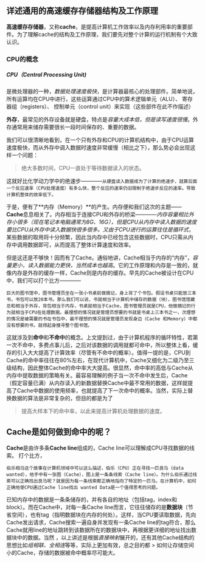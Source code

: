 ## 详述通用的高速缓存存储器结构及工作原理

**高速缓存存储器**，又称**cache**，是提高计算机工作效率以及内存利用率的重要部件。为了理解cache的结构及工作原理，我们要先对整个计算的运行机制有个大致认识。

### CPU的概念

##### CPU（Central Processing Unit)
是微处理器的一种，*数据处理速度极快*，是计算器最核心的处理部件。简单地说，所有运算均在CPU中进行，这些运算通过CPU中的算术逻辑单元（ALU）、
寄存器组（registers）、
控制单元（control unit）来实现（这些部件在此不作描述）

**外存**，最常见的外存设备就是硬盘，特点是*容量大成本低，但是读写速度很慢*。外存通常用来储存需要很长一段时间保存的、重要的数据。

我们可以很清晰地看到，在一个只有外存和CPU的计算机结构中，由于CPU运算速度极快，而从外存中调入数据时速度非常缓慢（相比之下），那么势必会出现这样一个问题：
>绝大多数时间，CPU一直处于等待数据读入的状态。

这就好比化学动力学中的绝速步————`从硬盘读入数据成为了计算的绝速步，就算后面一个反应速率（CPU处理速度）有多么快，整个反应的速率仍旧限制于绝速步反应的速率。导致计算机整体的效率低下。`

于是，便有了**内存（Memory）**的产生。内存便和我们这次的主题——**Cache**息息相关了。内存相当于连接CPU和外存的桥梁————*内存容量相比外存小很多（现在笔记本电脑通常为8G、16G），但是CPU从内存中读入数据的速度要比CPU从外存中读入数据快很多很多。*又由于CPU进行的运算往往是*循环式*，某些数据的取用将十分频繁，因此当内存中已经包含这些数据时，CPU只需从内存中调用数据即可，从而提高了整体计算速度和效率。

但是这还是不够快！因而有了Cache。通俗地讲，Cache相当于内存的“内存”，*容量更小，读入数据能力更快，当然成本也越高*。它的工作原理和内存是一致的，就像内存是外存的缓存一样，Cache则是内存的缓存。早先的Cache被设计在CPU中，我们可以打个比方————

```巨大的图书馆中，图书管理员坐在一张小书桌前做摘记，身上背了个书包。假设书桌只能放三本书，书包可以放20本书。那么我们可以说，书就相当于计算机中储存的数据（块），图书馆馆藏总和相当于外存，背包相当于内存，书桌就相当于Cache，图书管理员就是CPU，他做摘记的行为就相当于CPU在处理数据。最理想的情况就是管理员想要的书就是书桌上三本书之一，次理想的情况是被需要的书在书包中，最不理想的情况就是管理员发现身边（Cache 和Memory）中都没有想要的书，就得起身搜寻整个图书馆。```

这就涉及到**命中**和**不命中**的概念。上文提到过，由于计算机程序的循环特性，若第一次不命中，多费点事儿后，之后对该数据的调用就都可命中，所以整体上看，缓存的引入大大提高了计算效率（尽管有不命中的概率）。值得一提的是，CPU到Cache的命中率往往在80%左右，在现代计算机中，Cache又细化为二级乃至三级结构，因此整体Cache的命中率大大提高。很显然，命中率的高低与Cache从内存中提取数据的策略有关。最容易理解的例子当一次不命中发生后，Cache（假定容量已满）从内存读入的新数据替换Cache中最不常用的数据，这样就提高了Cache中数据的使用频率，也就提高了下一次命中的概率。当然，实际上替换数据的算法是非常复杂的，但目的都是为了
>提高大样本下的命中率，以此来提高计算机处理数据的速度。

## Cache是如何做到命中的呢？

**Cache**是由许多条**Cache line**组成的，Cache line可以理解成CPU寻找数据的线索。
打个比方，

```伯乐相马这个故事在计算机领域中可以这么描述，伯乐（CPU）正在寻找一匹良马（data wanted），他手中有一张图（Cache），图上是一条条线索（Cache line）。为什么伯乐通过线索可以正确找出良马呢？就是因为每一条线索都正确地指向了特定的一匹马。在计算机中，如何正确地使CPU通过Cache line找出 wanted Data是一个值得思考的问题。```


已知内存中的数据是一条条储存的，并有各自的地址（包括tag，index和block）。而在Cache中，对每一条Cache line而言，它往往储存的是**数据块**（节省空间），也有tag（指明数据块在内存的何处）。这样，当CPU要读取数据，先向Cache发出请求，Cache搜索一遍自身并发现有一条Cache line的tag符合，那么Cache就用line的地址跳转到该数据所在的数据块中，再根据更详细的地址找出数据块中的数据。当然 ，以上讲述是根据*直接映射*展开的，还有其他Cache结构的思想比如*组相联、全相连*等等，实际上更加有效，总之目的都 > 如何让存储空间小的Cache，存储的数据被命中概率尽可能大。
